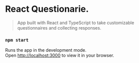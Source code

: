 # React Questionarie.

> App built with React and TypeScript to take customizable questionnaires and collecting responses.

### `npm start`

Runs the app in the development mode.\
Open [http://localhost:3000](http://localhost:3000) to view it in your browser.